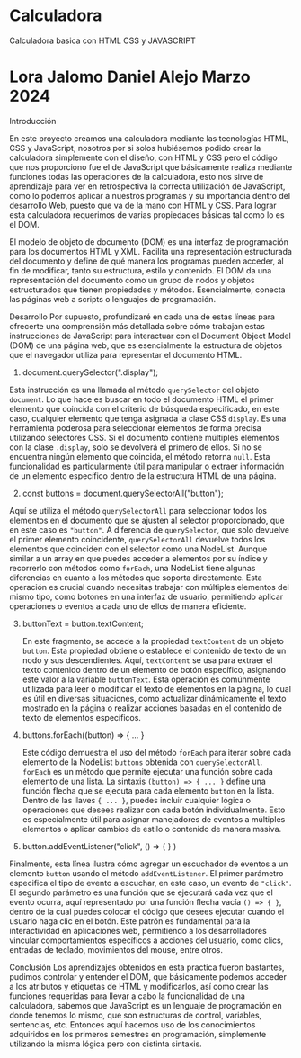 # Calculadora
Calculadora basica con HTML CSS y JAVASCRIPT
# Lora Jalomo Daniel Alejo Marzo 2024

Introducción

En este proyecto creamos una calculadora mediante las tecnologías HTML, CSS y JavaScript, nosotros por si solos hubiésemos podido crear la calculadora simplemente con el diseño, con HTML y CSS pero el código que nos proporciono fue el de JavaScript que básicamente realiza mediante funciones todas las operaciones de la calculadora, esto nos sirve de aprendizaje para ver en retrospectiva la correcta utilización de JavaScript, como lo podemos aplicar a nuestros programas y su importancia dentro del desarrollo Web, puesto que va de la mano con HTML y CSS. Para lograr esta calculadora requerimos de varias propiedades básicas tal como lo es el DOM.

El modelo de objeto de documento (DOM) es una interfaz de programación para los documentos HTML y XML. Facilita una representación estructurada del documento y define de qué manera los programas pueden acceder, al fin de modificar, tanto su estructura, estilo y contenido. El DOM da una representación del documento como un grupo de nodos y objetos estructurados que tienen propiedades y métodos. Esencialmente, conecta las páginas web a scripts o lenguajes de programación.


Desarrollo
Por supuesto, profundizaré en cada una de estas líneas para ofrecerte una comprensión más detallada sobre cómo trabajan estas instrucciones de JavaScript para interactuar con el Document Object Model (DOM) de una página web, que es esencialmente la estructura de objetos que el navegador utiliza para representar el documento HTML.

1. document.querySelector(".display");

Esta instrucción es una llamada al método `querySelector` del objeto `document`. Lo que hace es buscar en todo el documento HTML el primer elemento que coincida con el criterio de búsqueda especificado, en este caso, cualquier elemento que tenga asignada la clase CSS `display`. Es una herramienta poderosa para seleccionar elementos de forma precisa utilizando selectores CSS. Si el documento contiene múltiples elementos con la clase `.display`, solo se devolverá el primero de ellos. Si no se encuentra ningún elemento que coincida, el método retorna `null`. Esta funcionalidad es particularmente útil para manipular o extraer información de un elemento específico dentro de la estructura HTML de una página.

2. const buttons = document.querySelectorAll("button");

  Aquí se utiliza el método `querySelectorAll` para seleccionar todos los elementos en el documento que se ajusten al selector proporcionado, que en este caso es `"button"`. A diferencia de `querySelector`, que solo devuelve el primer elemento coincidente, `querySelectorAll` devuelve todos los elementos que coinciden con el selector como una NodeList. Aunque similar a un array en que puedes acceder a elementos por su índice y recorrerlo con métodos como `forEach`, una NodeList tiene algunas diferencias en cuanto a los métodos que soporta directamente. Esta operación es crucial cuando necesitas trabajar con múltiples elementos del mismo tipo, como botones en una interfaz de usuario, permitiendo aplicar operaciones o eventos a cada uno de ellos de manera eficiente.

3. buttonText = button.textContent;

   En este fragmento, se accede a la propiedad `textContent` de un objeto `button`. Esta propiedad obtiene o establece el contenido de texto de un nodo y sus descendientes. Aquí, `textContent` se usa para extraer el texto contenido dentro de un elemento de botón específico, asignando este valor a la variable `buttonText`. Esta operación es comúnmente utilizada para leer o modificar el texto de elementos en la página, lo cual es útil en diversas situaciones, como actualizar dinámicamente el texto mostrado en la página o realizar acciones basadas en el contenido de texto de elementos específicos.






4. buttons.forEach((button) => { ... }

   Este código demuestra el uso del método `forEach` para iterar sobre cada elemento de la NodeList `buttons` obtenida con `querySelectorAll`. `forEach` es un método que permite ejecutar una función sobre cada elemento de una lista. La sintaxis `(button) => { ... }` define una función flecha que se ejecuta para cada elemento `button` en la lista. Dentro de las llaves `{ ... }`, puedes incluir cualquier lógica o operaciones que desees realizar con cada botón individualmente. Esto es especialmente útil para asignar manejadores de eventos a múltiples elementos o aplicar cambios de estilo o contenido de manera masiva.

5. button.addEventListener("click", () => { } )

  Finalmente, esta línea ilustra cómo agregar un escuchador de eventos a un elemento `button` usando el método `addEventListener`. El primer parámetro especifica el tipo de evento a escuchar, en este caso, un evento de `"click"`. El segundo parámetro es una función que se ejecutará cada vez que el evento ocurra, aquí representado por una función flecha vacía `() => { }`, dentro de la cual puedes colocar el código que desees ejecutar cuando el usuario haga clic en el botón. Este patrón es fundamental para la interactividad en aplicaciones web, permitiendo a los desarrolladores vincular comportamientos específicos a acciones del usuario, como clics, entradas de teclado, movimientos del mouse, entre otros.



Conclusión
Los aprendizajes obtenidos en esta practica fueron bastantes, pudimos controlar y entender el DOM, que básicamente podemos acceder a los atributos y etiquetas de HTML y modificarlos, así como crear las funciones requeridas para llevar a cabo la funcionalidad de una calculadora, sabemos que JavaScript es un lenguaje de programación en donde tenemos lo mismo, que son estructuras de control, variables, sentencias, etc. Entonces aquí hacemos uso de los conocimientos adquiridos en los primeros semestres en programación, simplemente utilizando la misma lógica pero con distinta sintaxis.
